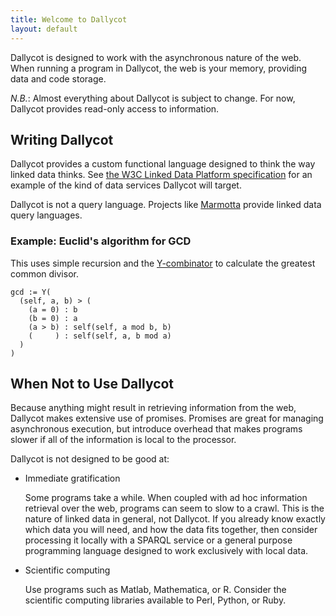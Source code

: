 ```yaml
---
title: Welcome to Dallycot
layout: default
---
```


Dallycot is designed to work with the asynchronous nature of the web. When running a program in Dallycot, the web is your memory, providing data and code storage.

*N.B.*: Almost everything about Dallycot is subject to change. For now, Dallycot provides read-only access to information.

## Writing Dallycot

Dallycot provides a custom functional language designed to think the way linked data thinks. See [the W3C Linked Data Platform specification](http://www.w3.org/TR/ldp/) for an example of the kind of data services Dallycot will target.

Dallycot is not a query language. Projects like [Marmotta](http://marmotta.apache.org/) provide linked data query languages.

### Example: Euclid's algorithm for GCD

This uses simple recursion and the [Y-combinator](/ns/functions/1.0/#Y) to calculate the greatest common divisor.

```
gcd := Y(
  (self, a, b) > (
    (a = 0) : b
    (b = 0) : a
    (a > b) : self(self, a mod b, b)
    (     ) : self(self, a, b mod a)
  )
)
```

## When Not to Use Dallycot

Because anything might result in retrieving information from the web, Dallycot makes extensive use of promises. Promises are great for managing asynchronous execution, but introduce overhead that makes programs slower if all of the information is local to the processor.

Dallycot is not designed to be good at:

- Immediate gratification

  Some programs take a while. When coupled with ad hoc information retrieval over the web, programs can seem to slow to a crawl. This is the nature of linked data in general, not Dallycot. If you already know exactly which data you will need, and how the data fits together, then consider processing it locally with a SPARQL service or a general purpose programming language designed to work exclusively with local data.

- Scientific computing

  Use programs such as Matlab, Mathematica, or R. Consider the scientific computing libraries available to Perl, Python, or Ruby.
